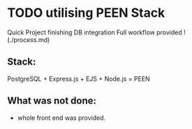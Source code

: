 # TODO utilising PEEN Stack
Quick Project finishing DB integration
Full workflow provided !(./process.md)

## Stack:
PostgreSQL + Express.js + EJS + Node.js = PEEN

## What was not done:
- whole front end was provided.

